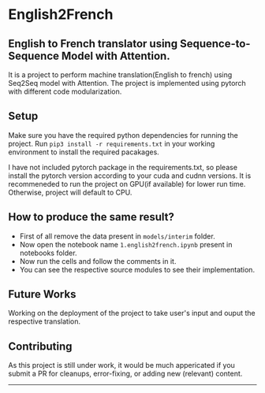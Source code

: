 English2French
==============================

## English to French translator using Sequence-to-Sequence Model with Attention.
It is a project to perform machine translation(English to french) using Seq2Seq model with Attention. The project is implemented using pytorch with different code modularization.


## Setup
Make sure you have the required python dependencies for running the project.
Run `pip3 install -r requirements.txt` in your working environment to install the required pacakages.

I have not included pytorch package in the requirements.txt, so please install the pytorch version according to your cuda and cudnn versions. It is recommeneded to run the project on GPU(if available) for lower run time. Otherwise, project will default to CPU.

## How to produce the same result?
- First of all remove the data present in `models/interim` folder.
- Now open the notebook name `1.english2french.ipynb` present in notebooks folder.
- Now run the cells and follow the comments in it.
- You can see the respective source modules to see their implementation.

## Future Works
Working on the deployment of the project to take user's input and ouput the respective translation.


## Contributing
As this project is still under work, it would be much appericated if you submit a PR for cleanups, error-fixing, or adding new (relevant) content.


--------


